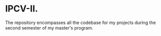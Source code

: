 # IPCV-II.
The repository encompasses all the codebase for my projects during the second semester of my master's program.
